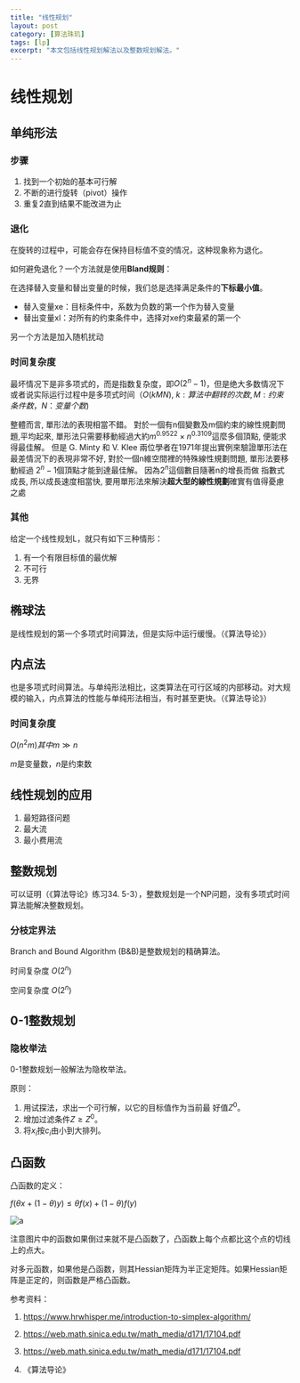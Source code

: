 ```yaml
---
title: "线性规划"
layout: post
category: [算法珠玑]
tags: [lp]
excerpt: "本文包括线性规划解法以及整数规划解法。"
---
```


# 线性规划

## 单纯形法

### 步骤

1. 找到一个初始的基本可行解
2. 不断的进行旋转（pivot）操作
3. 重复2直到结果不能改进为止

### 退化

在旋转的过程中，可能会存在保持目标值不变的情况，这种现象称为退化。

如何避免退化？一个方法就是使用**Bland规则**：

在选择替入变量和替出变量的时候，我们总是选择满足条件的**下标最小值**。

- 替入变量xe：目标条件中，系数为负数的第一个作为替入变量
- 替出变量xl：对所有的约束条件中，选择对xe约束最紧的第一个

另一个方法是加入随机扰动

### 时间复杂度

最坏情况下是非多项式的，而是指数复杂度，即$O(2^n-1)$，但是绝大多数情况下或者说实际运行过程中是多项式时间（$O(kMN)$, $k: 算法中翻转的次数, M: 约束条件数，N：变量个数$)

整體而言, 單形法的表現相當不錯。 對於一個有n個變數及m個約束的線性規劃問題,平均起來, 單形法只需要移動經過大約$m^{0.9522} × n^{0.3109}$這麼多個頂點, 便能求得最佳解。 但是 G. Minty 和 V. Klee 兩位學者在1971年提出實例來驗證單形法在最差情況下的表現非常不好, 對於一個n維空間裡的特殊線性規劃問題, 單形法要移動經過 $2^n −1$個頂點才能到達最佳解。 因為$2^n​$這個數目隨著n的增長而做 指數式成長, 所以成長速度相當快, 要用單形法來解決**超大型的線性規劃**確實有值得憂慮之處

### 其他

给定一个线性规划L，就只有如下三种情形：

1. 有一个有限目标值的最优解
2. 不可行
3. 无界

## 椭球法

是线性规划的第一个多项式时间算法，但是实际中运行缓慢。（《算法导论》）

## 内点法

也是多项式时间算法。与单纯形法相比，这类算法在可行区域的内部移动。对大规模的输入，内点算法的性能与单纯形法相当，有时甚至更快。（《算法导论》）

### 时间复杂度

$O(n^2m)  其中m\gg n$

$m$是变量数，$n$是约束数

## 线性规划的应用

1. 最短路径问题
2. 最大流
3. 最小费用流

## 整数规划

可以证明（《算法导论》练习34. 5-3），整数规划是一个NP问题，没有多项式时间算法能解决整数规划。

### 分枝定界法

Branch and Bound Algorithm (B&B)是整数规划的精确算法。

时间复杂度 $O(2^n)$

空间复杂度 $O(2^n)$



## 0-1整数规划

### 隐枚举法

0-1整数规划一般解法为隐枚举法。

原则：

1. 用试探法，求出一个可行解，以它的目标值作为当前最
   好值$Z^0$。
2. 增加过滤条件$Z \ge Z^0$。
3. 将$x_i$按$c_i$由小到大排列。





## 凸函数

凸函数的定义：

$f(\theta x+(1-\theta)y)\le \theta f(x) + (1-\theta)f(y)$

![a](https://pic3.zhimg.com/80/v2-0c43ad94ba4826a337b23a5ae6b200b2_hd.jpg)

注意图片中的函数如果倒过来就不是凸函数了，凸函数上每个点都比这个点的切线上的点大。

对多元函数，如果他是凸函数，则其Hessian矩阵为半正定矩阵。如果Hessian矩阵是正定的，则函数是严格凸函数。



参考资料：

1. https://www.hrwhisper.me/introduction-to-simplex-algorithm/

2. https://web.math.sinica.edu.tw/math_media/d171/17104.pdf
3. https://web.math.sinica.edu.tw/math_media/d171/17104.pdf
4. 《算法导论》